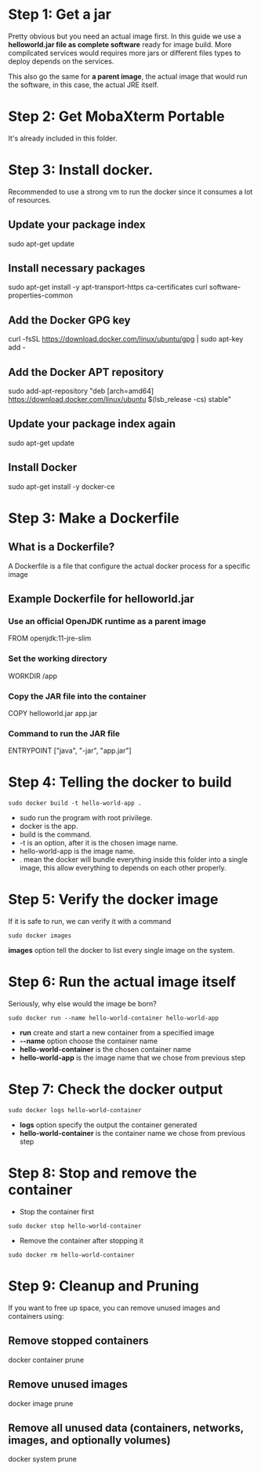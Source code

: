 # Step 1: Get a jar
Pretty obvious but you need an actual image first. In this guide we use a **helloworld.jar file as complete software** ready for image build. More compilcated services would requires more jars or different files types to deploy depends on the services.

This also go the same for **a parent image**, the actual image that would run the software, in this case, the actual JRE itself.
# Step 2: Get MobaXterm Portable
It's already included in this folder.

# Step 3: Install docker. 
Recommended to use a strong vm to run the docker since it consumes a lot of resources.

## Update your package index
sudo apt-get update

## Install necessary packages
sudo apt-get install -y apt-transport-https ca-certificates curl software-properties-common

## Add the Docker GPG key
curl -fsSL https://download.docker.com/linux/ubuntu/gpg | sudo apt-key add -

## Add the Docker APT repository
sudo add-apt-repository "deb [arch=amd64] https://download.docker.com/linux/ubuntu $(lsb_release -cs) stable"

## Update your package index again
sudo apt-get update

## Install Docker
sudo apt-get install -y docker-ce

# Step 3: Make a Dockerfile
## What is a Dockerfile? 
A Dockerfile is a file that configure the actual docker process for a specific image

## Example Dockerfile for **helloworld.jar**

### Use an official OpenJDK runtime as a parent image
FROM openjdk:11-jre-slim

### Set the working directory
WORKDIR /app

### Copy the JAR file into the container
COPY helloworld.jar app.jar

### Command to run the JAR file
ENTRYPOINT ["java", "-jar", "app.jar"]

# Step 4: Telling the docker to build
```
sudo docker build -t hello-world-app .
```
- sudo run the program with root privilege.
- docker is the app.
- build is the command.
- -t is an option, after it is the chosen image name.
- hello-world-app is the image name.
- . mean the docker will bundle everything inside this folder into a single image, this allow everything to depends on each other properly.
# Step 5: Verify the docker image
If it is safe to run, we can verify it with a command
```
sudo docker images
```
**images** option tell the docker to list every single image on the system.
# Step 6: Run the actual image itself
Seriously, why else would the image be born?
```
sudo docker run --name hello-world-container hello-world-app
```
- **run** create and start a new container from a specified image
- **--name** option choose the container name
- **hello-world-container** is the chosen container name
- **hello-world-app** is the image name that we chose from previous step
# Step 7: Check the docker output
```
sudo docker logs hello-world-container
```
- **logs** option specify the output the container generated
- **hello-world-container** is the container name we chose from previous step
# Step 8: Stop and remove the container

- Stop the container first
```
sudo docker stop hello-world-container
```
- Remove the container after stopping it
```
sudo docker rm hello-world-container
```

# Step 9: Cleanup and Pruning
If you want to free up space, you can remove unused images and containers using:

## Remove stopped containers
docker container prune

## Remove unused images
docker image prune

## Remove all unused data (containers, networks, images, and optionally volumes)
docker system prune
